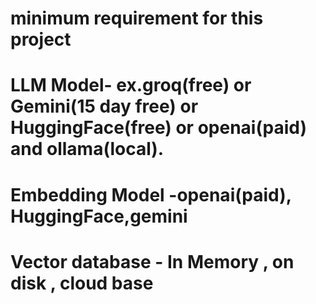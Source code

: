 # minimum requirement for this project
# LLM Model- ex.groq(free) or Gemini(15 day free) or HuggingFace(free) or openai(paid) and ollama(local).
# Embedding Model -openai(paid), HuggingFace,gemini
# Vector database - In Memory , on disk , cloud base 
